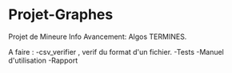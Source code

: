 # Projet-Graphes
Projet de Mineure Info
Avancement: 
Algos TERMINES.

A faire :
-csv_verifier , verif du format d'un fichier.
-Tests
-Manuel d'utilisation
-Rapport
